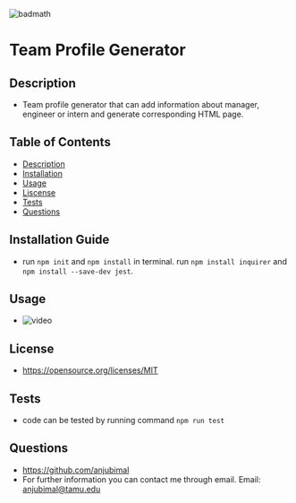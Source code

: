 
  ![badmath](https://img.shields.io/apm/l/vim-mode)
  #  Team Profile Generator
  ## Description
  * Team profile generator that can add information about manager, engineer or intern and generate corresponding HTML page.
  ## Table of Contents
  * [Description](#Description)
  * [Installation](#Installation)
  * [Usage](#Usage)
  * [Liscense](#License)
  * [Tests](#Tests)
  * [Questions](#Questions)
  ## Installation Guide 
  * run `npm init` and `npm install` in terminal. run `npm install inquirer` and `npm install --save-dev jest`. 
  ## Usage
  * ![video](https://drive.google.com/file/d/1tskVkTMrk2B-szAJyLDm0vlYZaJuxizc/view?usp=sharing)
  ## License
  * https://opensource.org/licenses/MIT
  ## Tests 
  * code can be tested by running command `npm run test`
  ## Questions
  * https://github.com/anjubimal
  * For further information you can contact me through email. Email: anjubimal@tamu.edu
